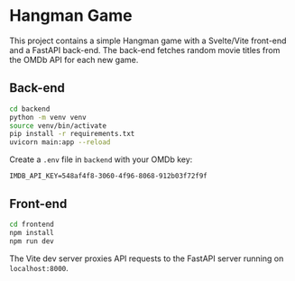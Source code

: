 # Hangman Game

This project contains a simple Hangman game with a Svelte/Vite front-end and a FastAPI back-end.
The back-end fetches random movie titles from the OMDb API for each new game.


## Back-end

```bash
cd backend
python -m venv venv
source venv/bin/activate
pip install -r requirements.txt
uvicorn main:app --reload
```

Create a `.env` file in `backend` with your OMDb key:

```
IMDB_API_KEY=548af4f8-3060-4f96-8068-912b03f72f9f
```

## Front-end

```bash
cd frontend
npm install
npm run dev
```

The Vite dev server proxies API requests to the FastAPI server running on `localhost:8000`.
